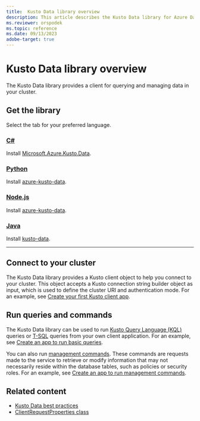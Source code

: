 ```yaml
---
title:  Kusto Data library overview
description: This article describes the Kusto Data library for Azure Data Explorer.
ms.reviewer: orspodek
ms.topic: reference
ms.date: 09/13/2023
adobe-target: true
---
```

# Kusto Data library overview

The Kusto Data library provides a client for querying and managing data in your cluster.

## Get the library

Select the tab for your preferred language.

### [C\#](#tab/csharp)

Install [Microsoft.Azure.Kusto.Data](https://www.nuget.org/packages/Microsoft.Azure.Kusto.Data/).

### [Python](#tab/python)

Install [azure-kusto-data](https://pypi.org/project/azure-kusto-data/).

### [Node.js](#tab/nodejs)

Install [azure-kusto-data](https://www.npmjs.com/package/azure-kusto-data).

### [Java](#tab/java)

Install [kusto-data](https://central.sonatype.com/artifact/com.microsoft.azure.kusto/kusto-data/).

---

## Connect to your cluster

The Kusto Data library provides a Kusto client object to help you connect to your cluster. This object accepts a Kusto connection string builder object as input, which is used to define the cluster URI and authentication mode. For an example, see [Create your first Kusto client app](../../api/get-started/app-hello-kusto.md).

## Run queries and commands

The Kusto Data library can be used to run [Kusto Query Language (KQL)](../../query/index.md) queries or [T-SQL](../../query/t-sql.md) queries from your own client application. For an example, see [Create an app to run basic queries](../../api/get-started/app-basic-query.md).

You can also run [management commands](../../management/index.md). These commands are requests made to the service to retrieve or modify information that may not necessarily reside within the database tables, such as policies or security roles. For an example, see [Create an app to run management commands](../../api/get-started/app-management-commands.md).

## Related content

* [Kusto Data best practices](kusto-data-best-practices.md)
* [ClientRequestProperties class](client-request-properties.md)

